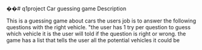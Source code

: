 ��#   q 1 p r o j e c t 
Car guessing game
Description

 This is a guessing game about cars the users job is to answer the following questions with the right vehicle.
"the user has 1 try per question to guess which vehicle it is the user will told if the question is right or wrong.
the game has a list that tells the user all the potential vehicles it could be
